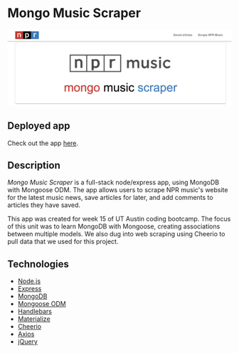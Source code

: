 # Mongo Music Scraper

![header image](/public/img/demo.png)

## Deployed app
	
Check out the app [here](https://mongo-music-scraper.herokuapp.com/).

## Description

*Mongo Music Scraper* is a full-stack node/express app, using MongoDB with Mongoose ODM. The app allows users to scrape NPR music's website for the latest music news, save articles for later, and add comments to articles they have saved. 

This app was created for week 15 of UT Austin coding bootcamp. The focus of this unit was to learn MongoDB with Mongoose, creating associations between multiple models. We also dug into web scraping using Cheerio to pull data that we used for this project.

## Technologies
- [Node.js](https://nodejs.org/en/)
- [Express](https://expressjs.com/)
- [MongoDB](https://www.mongodb.com/)
- [Mongoose ODM](https://mongoosejs.com/)
- [Handlebars](https://handlebarsjs.com/)
- [Materialize](http://materializecss.com/)
- [Cheerio](https://github.com/cheeriojs/cheerio)
- [Axios](https://www.npmjs.com/package/axios)
- [jQuery](https://jquery.com/)
